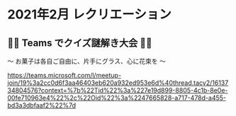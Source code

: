 # 2021年2月 レクリエーション

## 🐹🐹 Teams でクイズ謎解き大会 🐹🐹

～ お菓子は各自ご自由に、片手にグラス、心に花束を ～

https://teams.microsoft.com/l/meetup-join/19%3a2cc0d6f3aa46403eb620a932ed953e6d%40thread.tacv2/1613734804576?context=%7b%22Tid%22%3a%227e19d899-8805-4c1b-8e0e-00fe710963e4%22%2c%22Oid%22%3a%2247665828-a717-478d-a455-bd3a3dbfaaf2%22%7d
